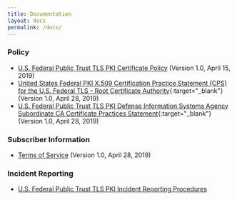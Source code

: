 ```yaml
---
title: Documentation
layout: docs
permalink: /docs/
---
```



### Policy
- [U.S. Federal Public Trust TLS PKI Certificate Policy]({{site.baseurl}}/docs/cp) (Version 1.0, April 15, 2019)
- [United States Federal PKI X.509 Certification Practice Statement (CPS) for the U.S. Federal TLS - Root Certificate Authority]({{site.baseurl}}/assets/root-cps.pdf){:target="_blank"} (Version 1.0, April 28, 2019)
- [U.S. Federal Public Trust TLS PKI Defense Information Systems Agency Subordinate CA Certificate Practices Statement]({{site.baseurl}}/assets/subordinate-cps.pdf){:target="_blank"} (Version 1.0, April 28, 2019)

### Subscriber Information
- [Terms of Service]({{site.baseurl}}/docs/terms-of-service) (Version 1.0, April 28, 2019)

### Incident Reporting
- [U.S. Federal Public Trust TLS PKI Incident Reporting Procedures]({{site.baseurl}}/docs/incident-reporting)

